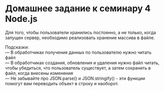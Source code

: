 # Домашнее задание к семинару 4 Node.js

Для того, чтобы пользователи хранились постоянно, а не только, когда запущен сервер, необходимо реализовать хранение массива в файле.

Подсказки:  
— В обработчиках получения данных по пользователю нужно читать файл  
— В обработчиках создания, обновления и удаления нужно файл читать, чтобы убедиться, что пользователь существует, а затем сохранить в файл, когда внесены изменения  
— Не забывайте про JSON.parse() и JSON.stringify() - эти функции помогут вам переводить объект в строку и наоборот.